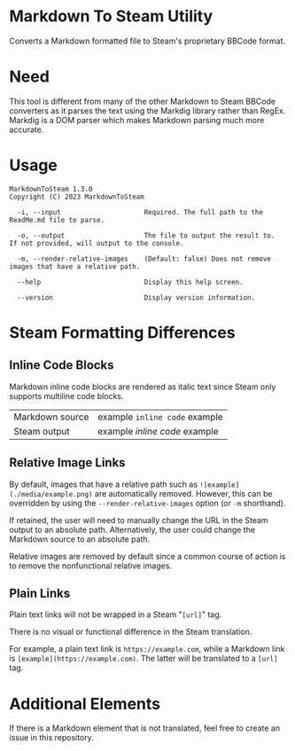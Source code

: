 # Markdown To Steam Utility

Converts a Markdown formatted file to Steam's proprietary BBCode format.  


# Need
This tool is different from many of the other Markdown to Steam BBCode converters as it parses the text using the Markdig library rather than RegEx.  Markdig is a DOM parser which makes Markdown parsing much more accurate.

# Usage

```
MarkdownToSteam 1.3.0
Copyright (C) 2023 MarkdownToSteam

  -i, --input                     Required. The full path to the ReadMe.md file to parse.

  -o, --output                    The file to output the result to.  If not provided, will output to the console.

  -m, --render-relative-images    (Default: false) Does not remove images that have a relative path.

  --help                          Display this help screen.

  --version                       Display version information.
  ```


# Steam Formatting Differences

## Inline Code Blocks

Markdown inline code blocks are rendered as italic text since Steam only supports multiline code blocks.

|||
|--|--|
|Markdown source|example ```inline code``` example|
|Steam output|example *inline code* example|


## Relative Image Links
By default, images that have a relative path such as ```![example](./media/example.png)``` are automatically removed.  However, this can be overridden by using the `--render-relative-images` option (or `-m` shorthand).  

If retained, the user will need to manually change the URL in the Steam output to an absolute path.  Alternatively, the user could change the Markdown source to an absolute path.

Relative images are removed by default since a common course of action is to remove the nonfunctional relative images.  

## Plain Links
Plain text links will not be wrapped in a Steam "`[url]`" tag.  

There is no visual or functional difference in the Steam translation.

For example, a plain text link is ```https://example.com```, while a Markdown link is ```[example](https://example.com)```.  The latter will be translated to a `[url]` tag.


# Additional Elements
If there is a Markdown element that is not translated, feel free to create an issue in this repository.

